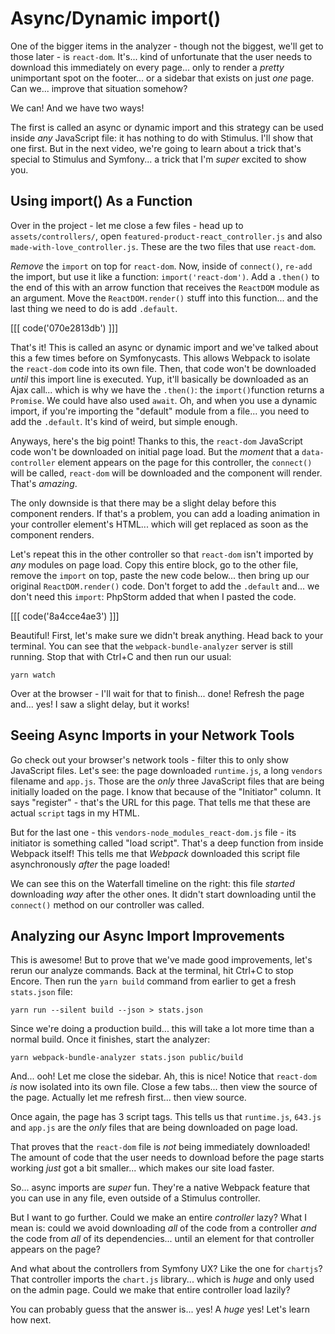 # Async/Dynamic import()

One of the bigger items in the analyzer - though not the biggest, we'll get to
those later - is `react-dom`. It's... kind of unfortunate that the user needs to
download this immediately on every page... only to render a *pretty* unimportant
spot on the footer... or a sidebar that exists on just *one* page. Can we...
improve that situation somehow?

We can! And we have two ways!

The first is called an async or dynamic import and this strategy can be used inside
*any* JavaScript file: it has nothing to do with Stimulus. I'll show that one first.
But in the next video, we're going to learn about a trick that's special to
Stimulus and Symfony... a trick that I'm *super* excited to show you.

## Using import() As a Function

Over in the project - let me close a few files - head up to `assets/controllers/`,
open `featured-product-react_controller.js` and also `made-with-love_controller.js`.
These are the two files that use `react-dom`.

*Remove* the `import` on top for `react-dom`. Now, inside of `connect()`,
`re-add` the import, but use it like a function: `import('react-dom')`. Add a
`.then()` to the end of this with an arrow function that receives the `ReactDOM`
module as an argument. Move the `ReactDOM.render()` stuff into this function...
and the last thing we need to do is add `.default`.

[[[ code('070e2813db') ]]]

That's it! This is called an async or dynamic import and we've talked about this
a few times before on Symfonycasts. This allows Webpack to isolate the `react-dom`
code into its own file. Then, that code won't be downloaded *until* this import
line is executed. Yup, it'll basically be downloaded as an Ajax call... which is
why we have the `.then()`: the `import()`function returns a `Promise`. We could
have also used `await`. Oh, and when you use a dynamic import, if you're importing
the "default" module from a file... you need to add the `.default`. It's kind of
weird, but simple enough.

Anyways, here's the big point! Thanks to this, the `react-dom` JavaScript code
won't be downloaded on initial page load. But the *moment* that a
`data-controller` element appears on the page for this controller, the `connect()`
will be called, `react-dom` will be downloaded and the component will render.
That's *amazing*.

The only downside is that there may be a slight delay before this component
renders. If that's a problem, you can add a loading animation in your controller
element's HTML... which will get replaced as soon as the component renders.

Let's repeat this in the other controller so that `react-dom` isn't imported by
*any* modules on page load. Copy this entire block, go to the other file,
remove the `import` on top, paste the new code below... then bring up our original
`ReactDOM.render()` code. Don't forget to add the `.default` and... we don't need
this `import`: PhpStorm added that when I pasted the code.

[[[ code('8a4cce4ae3') ]]]

Beautiful! First, let's make sure we didn't break anything. Head back to your
terminal. You can see that the `webpack-bundle-analyzer` server is still running.
Stop that with Ctrl+C and then run our usual:

```terminal
yarn watch
```

Over at the browser - I'll wait for that to finish... done! Refresh
the page and... yes! I saw a slight delay, but it works!

## Seeing Async Imports in your Network Tools

Go check out your browser's network tools - filter this to only show JavaScript
files. Let's see: the page downloaded `runtime.js`, a long `vendors` filename and
`app.js`. Those are the *only* three JavaScript files that are being initially
loaded on the page. I know that because of the "Initiator" column. It says
"register" - that's the URL for this page. That tells me that these are actual
`script` tags in my HTML.

But for the last one - this `vendors-node_modules_react-dom.js` file - its
initiator is something called "load script". That's a deep function from inside
Webpack itself! This tells me that *Webpack* downloaded this script file
asynchronously *after* the page loaded!

We can see this on the Waterfall timeline on the right: this file *started*
downloading *way* after the other ones. It didn't start downloading until the
`connect()` method on our controller was called.

## Analyzing our Async Import Improvements

This is awesome! But to prove that we've made good improvements, let's rerun our
analyze commands. Back at the terminal, hit Ctrl+C to stop Encore. Then run the
`yarn build` command from earlier to get a fresh `stats.json` file:

```terminal-silent
yarn run --silent build --json > stats.json
```

Since we're doing a production build... this will take a lot more time than
a normal build. Once it finishes, start the analyzer:

```terminal-silent
yarn webpack-bundle-analyzer stats.json public/build
```

And... ooh! Let me close the sidebar. Ah, this is nice! Notice that `react-dom`
*is* now isolated into its own file. Close a few tabs... then view the source of
the page. Actually let me refresh first... then view source.

Once again, the page has 3 script tags. This tells us that `runtime.js`, `643.js`
and `app.js` are the *only* files that are being downloaded on page load.

That proves that the `react-dom` file is *not* being immediately downloaded! The
amount of code that the user needs to download before the page starts working
*just* got a bit smaller... which makes our site load faster.

So... async imports are *super* fun. They're a native Webpack feature that you
can use in any file, even outside of a Stimulus controller.

But I want to go further. Could we make an entire *controller* lazy? What I mean
is: could we avoid downloading *all* of the code from a controller *and* the code
from *all* of its dependencies... until an element for that controller appears
on the page?

And what about the controllers from Symfony UX? Like the one for `chartjs`?
That controller imports the `chart.js` library... which is *huge* and only used on
the admin page. Could we make that entire controller load lazily?

You can probably guess that the answer is... yes! A *huge* yes! Let's learn
how next.
